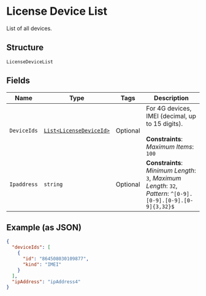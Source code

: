 
# License Device List

List of all devices.

## Structure

`LicenseDeviceList`

## Fields

| Name | Type | Tags | Description |
|  --- | --- | --- | --- |
| `DeviceIds` | [`List<LicenseDeviceId>`](../../doc/models/license-device-id.md) | Optional | For 4G devices, IMEI (decimal, up to 15 digits).<br><br>**Constraints**: *Maximum Items*: `100` |
| `Ipaddress` | `string` | Optional | **Constraints**: *Minimum Length*: `3`, *Maximum Length*: `32`, *Pattern*: `^[0-9].[0-9].[0-9].[0-9]{3,32}$` |

## Example (as JSON)

```json
{
  "deviceIds": [
    {
      "id": "864508030109877",
      "kind": "IMEI"
    }
  ],
  "ipAddress": "ipAddress4"
}
```

